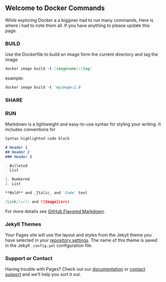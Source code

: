 ## Welcome to Docker Commands

While exploring Docker a a bigginer had to run many commands, Here is where i had to note them all. If you have anything to please update this page. 

### BUILD
Use the Dockerfile to build an image form the current directory and tag the image
```markdown
docker image build -t [imagename]:[tag]
```
example:

```markdown
docker image build -t `myimage:1.0`
```

### SHARE

### RUN


Markdown is a lightweight and easy-to-use syntax for styling your writing. It includes conventions for

```markdown
Syntax highlighted code block

# Header 1
## Header 2
### Header 3

- Bulleted
- List

1. Numbered
2. List

**Bold** and _Italic_ and `Code` text

[Link](url) and ![Image](src)
```

For more details see [GitHub Flavored Markdown](https://guides.github.com/features/mastering-markdown/).

### Jekyll Themes

Your Pages site will use the layout and styles from the Jekyll theme you have selected in your [repository settings](https://github.com/praveenreddy84/Docker-Commands/settings). The name of this theme is saved in the Jekyll `_config.yml` configuration file.

### Support or Contact

Having trouble with Pages? Check out our [documentation](https://docs.github.com/categories/github-pages-basics/) or [contact support](https://github.com/contact) and we’ll help you sort it out.

